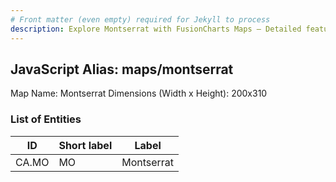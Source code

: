 ```yaml
---
# Front matter (even empty) required for Jekyll to process
description: Explore Montserrat with FusionCharts Maps – Detailed features for seamless integration. Try now & enhance your data visualization today! 
---
```


## JavaScript Alias: maps/montserrat

Map Name: Montserrat
Dimensions (Width x Height): 200x310





### List of Entities

ID | Short label | Label
---|---|---|
CA.MO|MO|Montserrat

